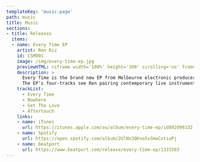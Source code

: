 ```yaml
---
templateKey: 'music-page'
path: music
title: Music
sections:
- title: Releases
  items:
  - name: Every Time EP
    artist: Ren Riz
    id: CSM001
    image: /img/every-time-ep.jpg
    previewHTML: <iframe width='100%' height='300' scrolling='no' frameborder='no' src='https://w.soundcloud.com/player/?url=https%3A//api.soundcloud.com/playlists/44054952&amp;color=%23168dec&amp;auto_play=false&amp;hide_related=true&amp;show_comments=false&amp;show_user=false&amp;show_reposts=false&amp;show_teaser=false&amp;visual=true'></iframe>
    description: >
      Every Time is the brand new EP from Melbourne electronic producer Ren Riz, the follow up to his highly praised 2012 Daydream EP, and the first to come from his own recently founded label, Casual Sparks.
      The EP’s four-tracks see Ren pairing contemporary live instrumentation with sassy 90s R&B vocal samples, delivering an assembly of smooth soulful hooks that are laced with hints of sublime nu-disco feels, and set against a stimulating backdrop of classic house beats.
    trackList:
      - Every Time
      - Nowhere
      - Get The Love
      - Aftertouch
    links:
    - name: iTunes
      url: https://itunes.apple.com/au/album/every-time-ep/id892096132
    - name: Spotify
      url: https://open.spotify.com/album/2UlNv3QKvo5xSHwCxtiuPj
    - name: beatport
      url: https://www.beatport.com/release/every-time-ep/1331503
---
```

